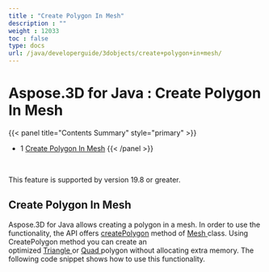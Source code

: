 ```yaml
---
title : "Create Polygon In Mesh" 
description : "" 
weight : 12033 
toc : false
type: docs
url: /java/developerguide/3dobjects/create+polygon+in+mesh/
---
```


# Aspose.3D for Java : Create Polygon In Mesh


{{< panel title="Contents Summary" style="primary" >}}
*   1 [Create Polygon In Mesh](#create-polygon-in-mesh)
{{< /panel >}}
 

 

This feature is supported by version 19.8 or greater.

## Create Polygon In Mesh

Aspose.3D for Java allows creating a polygon in a mesh. In order to use the functionality, the API offers [createPolygon](https://apireference.aspose.com/java/3d/com.aspose.threed/Mesh#createPolygon-int-int-int-) method of [Mesh ](https://apireference.aspose.com/java/3d/com.aspose.threed/Mesh)class. Using CreatePolygon method you can create an optimized [Triangle ](https://apireference.aspose.com/java/3d/com.aspose.threed/Mesh#createPolygon-int-int-int-)or [Quad ](https://apireference.aspose.com/java/3d/com.aspose.threed/Mesh#createPolygon-int-int-int-int-)polygon without allocating extra memory. The following code snippet shows how to use this functionality. 

